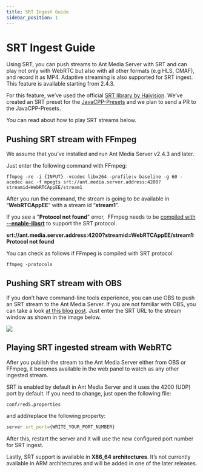 ```yaml
---
title: SRT Ingest Guide
sidebar_position: 1
---
```


# SRT Ingest Guide

Using SRT, you can push streams to Ant Media Server with SRT and can play not only with WebRTC but also with all other formats (e.g HLS, CMAF), and record it as MP4. Adaptive streaming is also supported for SRT ingest. This feature is available starting from 2.4.3.

For this feature, we’ve used the official [SRT library by Haivision](https://github.com/Haivision/srt). We’ve created an SRT preset for the [JavaCPP-Presets](https://github.com/bytedeco/javacpp-presets) and we plan to send a PR to the JavaCPP-Presets.

You can read about how to play SRT streams below.

## Pushing SRT stream with FFmpeg

We assume that you’ve installed and run Ant Media Server v2.4.3 and later. 

Just enter the following command with FFmpeg:

    ffmpeg -re -i {INPUT} -vcodec libx264 -profile:v baseline -g 60 -acodec aac -f mpegts srt://ant.media.server.address:4200?streamid=WebRTCAppEE/stream1

After you run the command, the stream is going to be available in “**WebRTCAppEE**” with a stream id “**stream1**”.

If you see a "**Protocol not found**" error,  FFmpeg needs to be [compiled with **\--enable-libsrt**](https://srtlab.github.io/srt-cookbook/apps/ffmpeg/) to support the SRT protocol.

**srt://ant.media.server.address:4200?streamid\=WebRTCAppEE/stream1: Protocol not found**

You can check as follows if FFmpeg is compiled with SRT protocol.

    ffmpeg -protocols

## Pushing SRT stream with OBS

If you don’t have command-line tools experience, you can use OBS to push an SRT stream to the Ant Media Server. If you are not familiar with OBS, you can take a look [at this blog post](https://antmedia.io/how-to-use-obs-with-ant-media-server/). Just enter the SRT URL to the stream window as shown in the image below.

![](@site/static/img/Screen-Shot-2022-04-20-at-14.48.30-1024x811.png)

## Playing SRT ingested stream with WebRTC

After you publish the stream to the Ant Media Server either from OBS or FFmpeg, it becomes available in the web panel to watch as any other ingested stream.

SRT is enabled by default in Ant Media Server and it uses the 4200 (UDP) port by default. If you need to change, just open the following file:

```
conf/red5.properties
```

and add/replace the following property:

```js
server.srt_port={WRITE_YOUR_PORT_NUMBER}
```

After this, restart the server and it will use the new configured port number for SRT ingest.

Lastly, SRT support is available in **X86\_64 architectures**. It’s not currently available in ARM architectures and will be added in one of the later releases.